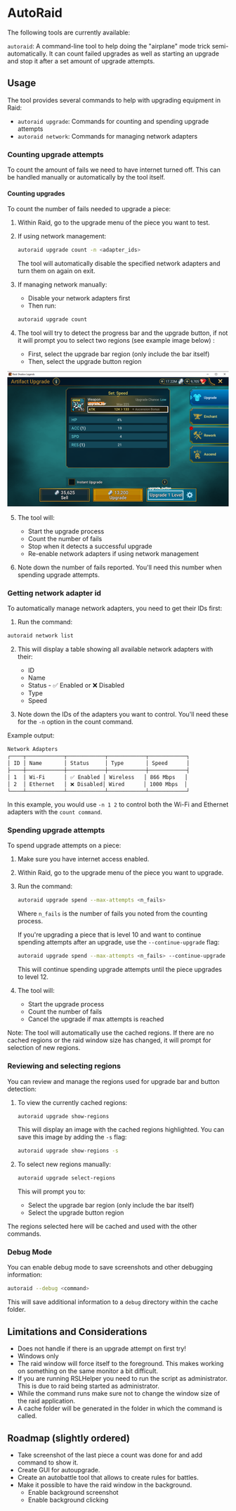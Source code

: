 # AutoRaid

The following tools are currently available:

`autoraid`: A command-line tool to help doing the "airplane" mode trick semi-automatically.
It can count failed upgrades as well as starting an upgrade and stop it after a
set amount of upgrade attempts.

## Usage

The tool provides several commands to help with upgrading equipment in Raid:

- `autoraid upgrade`: Commands for counting and spending upgrade attempts
- `autoraid network`: Commands for managing network adapters

### Counting upgrade attempts

To count the amount of fails we need to have internet turned off. This can be handled manually or automatically by the tool itself.


#### Counting upgrades

To count the number of fails needed to upgrade a piece:

1. Within Raid, go to the upgrade menu of the piece you want to test.

2. If using network management:
   ```bash
   autoraid upgrade count -n <adapter_ids>
   ```
   The tool will automatically disable the specified network adapters and turn them on again on exit.

3. If managing network manually:
   - Disable your network adapters first
   - Then run:
   ```bash
   autoraid upgrade count
   ```

4. The tool will try to detect the progress bar and the upgrade button, if not it will prompt you to select two regions (see example image below) :
   - First, select the upgrade bar region (only include the bar itself)
   - Then, select the upgrade button region

![alt text](docs/images/image_with_regions.png)

5. The tool will:
   - Start the upgrade process
   - Count the number of fails
   - Stop when it detects a successful upgrade
   - Re-enable network adapters if using network management

6. Note down the number of fails reported. You'll need this number when spending upgrade attempts.

### Getting network adapter id

To automatically manage network adapters, you need to get their IDs first:

1. Run the command:
```bash
autoraid network list
```

2. This will display a table showing all available network adapters with their:
   - ID
   - Name
   - Status - ✅ Enabled or ❌ Disabled
   - Type
   - Speed

3. Note down the IDs of the adapters you want to control. You'll need these for the `-n` option in the count command.

Example output:
```
Network Adapters
┌────┬────────────┬────────────┬────────────┬────────────┐
│ ID │ Name       │ Status     │ Type       │ Speed      │
├────┼────────────┼────────────┼────────────┼────────────┤
│ 1  │ Wi-Fi      │ ✅ Enabled │ Wireless   │ 866 Mbps   │
│ 2  │ Ethernet   │ ❌ Disabled│ Wired      │ 1000 Mbps  │
└────┴────────────┴────────────┴────────────┴────────────┘
```

In this example, you would use `-n 1 2` to control both the Wi-Fi and Ethernet adapters with the `count command`.

### Spending upgrade attempts

To spend upgrade attempts on a piece:

1. Make sure you have internet access enabled.

2. Within Raid, go to the upgrade menu of the piece you want to upgrade.

3. Run the command:
   ```bash
   autoraid upgrade spend --max-attempts <n_fails>
   ```
   Where `n_fails` is the number of fails you noted from the counting process.

   If you're upgrading a piece that is level 10 and want to continue spending attempts after an upgrade, use the `--continue-upgrade` flag:
   ```bash
   autoraid upgrade spend --max-attempts <n_fails> --continue-upgrade
   ```
   This will continue spending upgrade attempts until the piece upgrades to level 12.

4. The tool will:
   - Start the upgrade process
   - Count the number of fails
   - Cancel the upgrade if max attempts is reached

Note: The tool will automatically use the cached regions. If there are no cached regions or the raid window size has changed, it will prompt for selection of new regions.

### Reviewing and selecting regions

You can review and manage the regions used for upgrade bar and button detection:

1. To view the currently cached regions:
   ```bash
   autoraid upgrade show-regions
   ```
   This will display an image with the cached regions highlighted. You can save this image by adding the `-s` flag:
   ```bash
   autoraid upgrade show-regions -s
   ```

2. To select new regions manually:
   ```bash
   autoraid upgrade select-regions
   ```
   This will prompt you to:
   - Select the upgrade bar region (only include the bar itself)
   - Select the upgrade button region

The regions selected here will be cached and used with the other commands.

### Debug Mode

You can enable debug mode to save screenshots and other debugging information:

```bash
autoraid --debug <command>
```

This will save additional information to a `debug` directory within the cache folder.

## Limitations and Considerations
* Does not handle if there is an upgrade attempt on first try!
* Windows only
* The raid window will force itself to the foreground. This makes working on something on the same monitor a bit difficult.
* If you are running RSLHelper you need to run the script as administrator. This is due to raid being started as administrator.
* While the command runs make sure not to change the window size of the raid application.
* A cache folder will be generated in the folder in which the command is called.


## Roadmap (slightly ordered)
* Take screenshot of the last piece a count was done for and add command to show it.
* Create GUI for autoupgrade.
* Create an autobattle tool that allows to create rules for battles.
* Make it possible to have the raid window in the background.
    - Enable background screenshot
    - Enable background clicking
